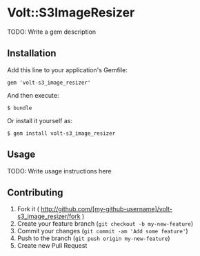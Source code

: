 # Volt::S3ImageResizer

TODO: Write a gem description

## Installation

Add this line to your application's Gemfile:

    gem 'volt-s3_image_resizer'

And then execute:

    $ bundle

Or install it yourself as:

    $ gem install volt-s3_image_resizer

## Usage

TODO: Write usage instructions here

## Contributing

1. Fork it ( http://github.com/[my-github-username]/volt-s3_image_resizer/fork )
2. Create your feature branch (`git checkout -b my-new-feature`)
3. Commit your changes (`git commit -am 'Add some feature'`)
4. Push to the branch (`git push origin my-new-feature`)
5. Create new Pull Request
